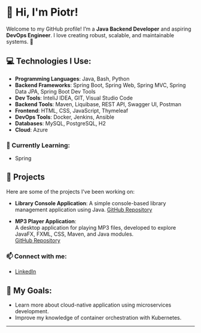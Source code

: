 # 👋 Hi, I'm Piotr!

Welcome to my GitHub profile! I’m a **Java Backend Developer** and aspiring **DevOps Engineer**. I love creating robust, scalable, and maintainable systems. 🚀

## 💻 Technologies I Use:
- **Programming Languages**: Java, Bash, Python
- **Backend Frameworks**: Spring Boot, Spring Web, Spring MVC, Spring Data JPA, Spring Boot Dev Tools
- **Dev Tools**: InteliJ IDEA, GIT, Visual Studio Code
- **Backend Tools**: Maven, Liquibase, REST API, Swagger UI, Postman
- **Frontend**: HTML, CSS, JavaScript, Thymeleaf
- **DevOps Tools**: Docker, Jenkins, Ansible
- **Databases**: MySQL, PostgreSQL, H2
- **Cloud**: Azure

### 🌱 Currently Learning:
- Spring

## 🔧 Projects
Here are some of the projects I've been working on:
- **Library Console Application**: 
  A simple console-based library management application using Java.
  [GitHub Repository](https://github.com/wuPiotrek/library)

- **MP3 Player Application**:  
  A desktop application for playing MP3 files, developed to explore JavaFX, FXML, CSS, Maven, and Java modules.  
  [GitHub Repository](https://github.com/wuPiotrek/mp3player)

### 📫 Connect with me:
- [LinkedIn](https://www.linkedin.com/in/wupiotrek)

## 🎯 My Goals:
- Learn more about cloud-native application using microservices development.
- Improve my knowledge of container orchestration with Kubernetes.

---
